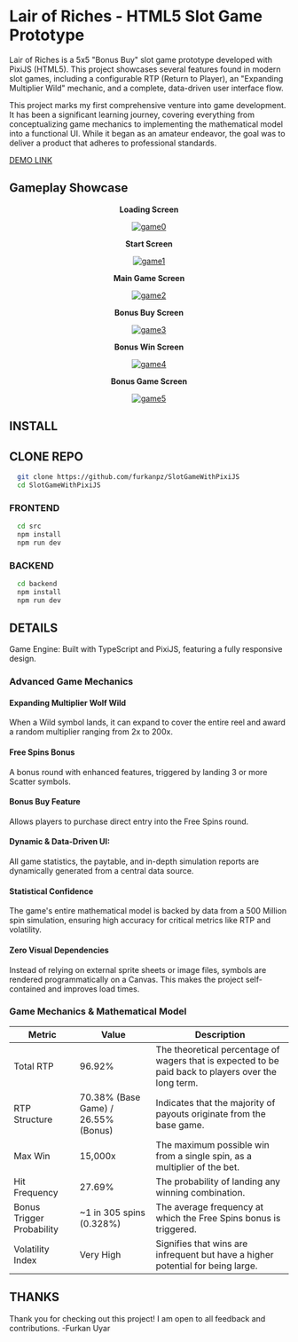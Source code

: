 
# Lair of Riches - HTML5 Slot Game Prototype

Lair of Riches is a 5x5 "Bonus Buy" slot game prototype developed with PixiJS (HTML5). This project showcases several features found in modern slot games, including a configurable RTP (Return to Player), an "Expanding Multiplier Wild" mechanic, and a complete, data-driven user interface flow.

This project marks my first comprehensive venture into game development. It has been a significant learning journey, covering everything from conceptualizing game mechanics to implementing the mathematical model into a functional UI. While it began as an amateur endeavor, the goal was to deliver a product that adheres to professional standards.


[DEMO LINK](https://furkanpz.github.io/lairofriches/)
## Gameplay Showcase

<p align="center">
  <strong>Loading Screen</strong>
</p>
<p align="center">
  <a href="https://ibb.co/PGWy1YHz"><img src="https://i.ibb.co/qYg8mnQF/game0.jpg" alt="game0" border="0"></a>
</p>

<p align="center">
  <strong>Start Screen</strong>
</p>
<p align="center">
  <a href="https://ibb.co/sds6ybGS"><img src="https://i.ibb.co/Pv19wFnp/game1.jpg" alt="game1" border="0"></a>
</p>

<p align="center">
  <strong>Main Game Screen</strong>
</p>
<p align="center">
  <a href="https://ibb.co/dTntqpv"><img src="https://i.ibb.co/mjQ0wyK/game2.jpg" alt="game2" border="0"></a>
</p>

<p align="center">
  <strong>Bonus Buy Screen</strong>
</p>
<p align="center">
  <a href="https.ibb.co/d06Dh7yM"><img src="https://i.ibb.co/MDp7X9LS/game3.jpg" alt="game3" border="0"></a>
</p>

<p align="center">
  <strong>Bonus Win Screen</strong>
</p>
<p align="center">
  <a href="https.ibb.co/fVymJCFN"><img src="https://i.ibb.co/Y41vgtQd/game4.jpg" alt="game4" border="0"></a>
</p>

<p align="center">
  <strong>Bonus Game Screen</strong>
</p>
<p align="center">
  <a href="https://ibb.co/gqyQPSZ"><img src="https://i.ibb.co/FZ6c054/game5.jpg" alt="game5" border="0"></a>
</p>


## INSTALL

## CLONE REPO
```bash
  git clone https://github.com/furkanpz/SlotGameWithPixiJS
  cd SlotGameWithPixiJS
```
### FRONTEND
```bash
  cd src
  npm install
  npm run dev
```

### BACKEND
```bash
  cd backend
  npm install
  npm run dev
```

## DETAILS
Game Engine: Built with TypeScript and PixiJS, featuring a fully responsive design.

### Advanced Game Mechanics

#### Expanding Multiplier Wolf Wild
When a Wild symbol lands, it can expand to cover the entire reel and award a random multiplier ranging from 2x to 200x.

#### Free Spins Bonus
A bonus round with enhanced features, triggered by landing 3 or more Scatter symbols.

#### Bonus Buy Feature
Allows players to purchase direct entry into the Free Spins round.

#### Dynamic & Data-Driven UI:
All game statistics, the paytable, and in-depth simulation reports are dynamically generated from a central data source.

#### Statistical Confidence
The game's entire mathematical model is backed by data from a 500 Million spin simulation, ensuring high accuracy for critical metrics like RTP and volatility.

#### Zero Visual Dependencies
Instead of relying on external sprite sheets or image files, symbols are rendered programmatically on a Canvas. This makes the project self-contained and improves load times.

### Game Mechanics & Mathematical Model

| Metric            | Value                | Description                                             |
| ----------------- | -------------------- | ------------------------------------------- |
| Total RTP	 | 96.92% | 	The theoretical percentage of wagers that is expected to be paid back to players over the long term. |
| RTP Structure	| 70.38% (Base Game) / 26.55% (Bonus) | Indicates that the majority of payouts originate from the base game. |
| Max Win | 15,000x | 	The maximum possible win from a single spin, as a multiplier of the bet. |
| Hit Frequency | 	27.69% | The probability of landing any winning combination. |
| Bonus Trigger Probability | 	~1 in 305 spins (0.328%) | The average frequency at which the Free Spins bonus is triggered. |
| Volatility Index | 	Very High | Signifies that wins are infrequent but have a higher potential for being large. |


## THANKS 
Thank you for checking out this project! I am open to all feedback and contributions.
-Furkan Uyar


